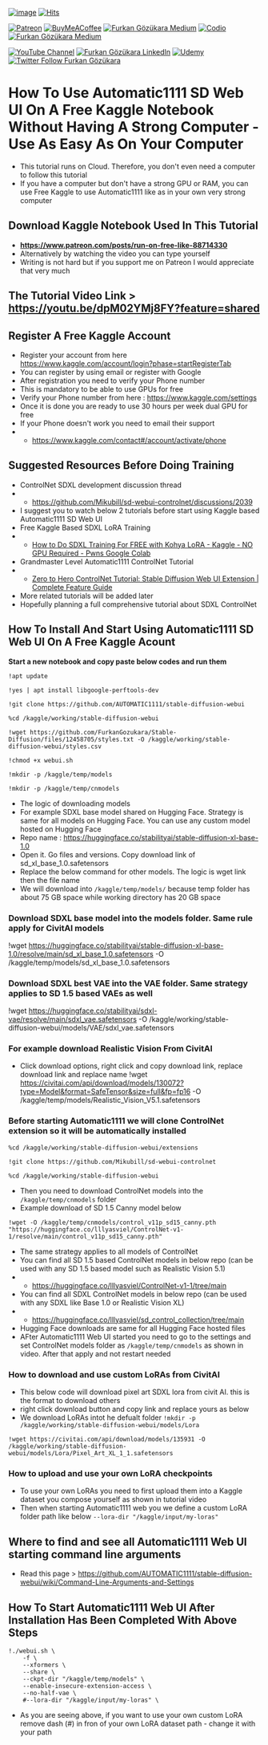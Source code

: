[![image](https://img.shields.io/discord/772774097734074388?label=Discord&logo=discord)](https://discord.com/servers/software-engineering-courses-secourses-772774097734074388) [![Hits](https://hits.sh/github.com/FurkanGozukara/Stable-Diffusion/blob/main/Tutorials/How-To-Use-Automatic1111-Web-UI-On-A-Free-Kaggle-Notebook-Like-Google-Colab.md.svg?style=plastic&label=Hits%20Since%2025.08.27&labelColor=007ec6&logo=SECourses)](https://hits.sh/github.com/FurkanGozukara/Stable-Diffusion/blob/main/Tutorials/How-To-Use-Automatic1111-Web-UI-On-A-Free-Kaggle-Notebook-Like-Google-Colab.md) 

[![Patreon](https://img.shields.io/badge/Patreon-Support%20Me-F2EB0E?style=for-the-badge&logo=patreon)](https://www.patreon.com/c/SECourses) [![BuyMeACoffee](https://img.shields.io/badge/Buy%20Me%20a%20Coffee-ffdd00?style=for-the-badge&logo=buy-me-a-coffee&logoColor=black)](https://www.buymeacoffee.com/DrFurkan) [![Furkan Gözükara Medium](https://img.shields.io/badge/Medium-Follow%20Me-800080?style=for-the-badge&logo=medium&logoColor=white)](https://medium.com/@furkangozukara) [![Codio](https://img.shields.io/static/v1?style=for-the-badge&message=Articles&color=4574E0&logo=Codio&logoColor=FFFFFF&label=CivitAI)](https://civitai.com/user/SECourses/articles) [![Furkan Gözükara Medium](https://img.shields.io/badge/DeviantArt-Follow%20Me-990000?style=for-the-badge&logo=deviantart&logoColor=white)](https://www.deviantart.com/monstermmorpg)

[![YouTube Channel](https://img.shields.io/badge/YouTube-SECourses-C50C0C?style=for-the-badge&logo=youtube)](https://www.youtube.com/SECourses)  [![Furkan Gözükara LinkedIn](https://img.shields.io/badge/LinkedIn-Follow%20Me-0077B5?style=for-the-badge&logo=linkedin&logoColor=white)](https://www.linkedin.com/in/furkangozukara/)   [![Udemy](https://img.shields.io/static/v1?style=for-the-badge&message=Stable%20Diffusion%20Course&color=A435F0&logo=Udemy&logoColor=FFFFFF&label=Udemy)](https://www.udemy.com/course/stable-diffusion-dreambooth-lora-zero-to-hero/?referralCode=E327407C9BDF0CEA8156) [![Twitter Follow Furkan Gözükara](https://img.shields.io/badge/Twitter-Follow%20Me-1DA1F2?style=for-the-badge&logo=twitter&logoColor=white)](https://twitter.com/GozukaraFurkan)

# How To Use Automatic1111 SD Web UI On A Free Kaggle Notebook Without Having A Strong Computer - Use As Easy As On Your Computer
* This tutorial runs on Cloud. Therefore, you don't even need a computer to follow this tutorial
* If you have a computer but don't have a strong GPU or RAM, you can use Free Kaggle to use Automatic1111 like as in your own very strong computer

## Download Kaggle Notebook Used In This Tutorial 
* **https://www.patreon.com/posts/run-on-free-like-88714330**
* Alternatively by watching the video you can type yourself
* Writing is not hard but if you support me on Patreon I would appreciate that very much 

## The Tutorial Video Link > https://youtu.be/dpM02YMj8FY?feature=shared

## Register A Free Kaggle Account

* Register your account from here https://www.kaggle.com/account/login?phase=startRegisterTab
* You can register by using email or register with Google
* After registration you need to verify your Phone number
* This is mandatory to be able to use GPUs for free
* Verify your Phone number from here : https://www.kaggle.com/settings
* Once it is done you are ready to use 30 hours per week dual GPU for free
* If your Phone doesn't work you need to email their support
* * https://www.kaggle.com/contact#/account/activate/phone
 
## Suggested Resources Before Doing Training

* ControlNet SDXL development discussion thread
* * https://github.com/Mikubill/sd-webui-controlnet/discussions/2039
* I suggest you to watch below 2 tutorials before start using Kaggle based Automatic1111 SD Web UI
* Free Kaggle Based SDXL LoRA Training
* * [How to Do SDXL Training For FREE with Kohya LoRA - Kaggle - NO GPU Required - Pwns Google Colab](https://youtu.be/JF2P7BIUpIU)
* Grandmaster Level Automatic1111 ControlNet Tutorial
* * [Zero to Hero ControlNet Tutorial: Stable Diffusion Web UI Extension | Complete Feature Guide](https://youtu.be/3E5fhFQUVLo)
* More related tutorials will be added later
* Hopefully planning a full comprehensive tutorial about SDXL ControlNet

## How To Install And Start Using Automatic1111 SD Web UI On A Free Kaggle Acount

**Start a new notebook and copy paste below codes and run them**

```!apt update```

```!yes | apt install libgoogle-perftools-dev```

```!git clone https://github.com/AUTOMATIC1111/stable-diffusion-webui```

```%cd /kaggle/working/stable-diffusion-webui```

```!wget https://github.com/FurkanGozukara/Stable-Diffusion/files/12458705/styles.txt -O /kaggle/working/stable-diffusion-webui/styles.csv```

```!chmod +x webui.sh```

```!mkdir -p /kaggle/temp/models```

```!mkdir -p /kaggle/temp/cnmodels```

* The logic of downloading models
* For example SDXL base model shared on Hugging Face. Strategy is same for all models on Hugging Face. You can use any custom model hosted on Hugging Face
* Repo name : https://huggingface.co/stabilityai/stable-diffusion-xl-base-1.0
* Open it. Go files and versions. Copy download link of sd_xl_base_1.0.safetensors
* Replace the below command for other models. The logic is wget link then the file name
* We will download into ```/kaggle/temp/models/``` because temp folder has about 75 GB space while working directory has 20 GB space

### Download SDXL base model into the models folder. Same rule apply for CivitAI models
!wget https://huggingface.co/stabilityai/stable-diffusion-xl-base-1.0/resolve/main/sd_xl_base_1.0.safetensors -O /kaggle/temp/models/sd_xl_base_1.0.safetensors

### Download SDXL best VAE into the VAE folder. Same strategy applies to SD 1.5 based VAEs as well
!wget https://huggingface.co/stabilityai/sdxl-vae/resolve/main/sdxl_vae.safetensors -O /kaggle/working/stable-diffusion-webui/models/VAE/sdxl_vae.safetensors


### For example download Realistic Vision From CivitAI
* Click download options, right click and copy download link, replace download link and replace name
!wget https://civitai.com/api/download/models/130072?type=Model&format=SafeTensor&size=full&fp=fp16 -O /kaggle/temp/models/Realistic_Vision_V5.1.safetensors

### Before starting Automatic1111 we will clone ControlNet extension so it will be automatically installed
```%cd /kaggle/working/stable-diffusion-webui/extensions```

```!git clone https://github.com/Mikubill/sd-webui-controlnet```

```%cd /kaggle/working/stable-diffusion-webui```

* Then you need to download ControlNet models into the ```/kaggle/temp/cnmodels``` folder
* Example download of SD 1.5 Canny model below

```!wget -O /kaggle/temp/cnmodels/control_v11p_sd15_canny.pth "https://huggingface.co/lllyasviel/ControlNet-v1-1/resolve/main/control_v11p_sd15_canny.pth"```

* The same strategy applies to all models of ControlNet
* You can find all SD 1.5 based ControlNet models in below repo (can be used with any SD 1.5 based model such as Realistic Vision 5.1)
* * https://huggingface.co/lllyasviel/ControlNet-v1-1/tree/main
* You can find all SDXL ControlNet models in below repo (can be used with any SDXL like Base 1.0 or Realistic Vision XL)
* * https://huggingface.co/lllyasviel/sd_control_collection/tree/main
* Hugging Face downloads are same for all Hugging Face hosted files
* AFter Automatic1111 Web UI started you need to go to the settings and set ControlNet models folder as ```/kaggle/temp/cnmodels``` as shown in video. After that apply and not restart needed

### How to download and use custom LoRAs from CivitAI
* This below code will download pixel art SDXL lora from civit AI. this is the format to download others
* right click download button and copy link and replace yours as below
* We download LoRAs intot he defualt folder
```!mkdir -p /kaggle/working/stable-diffusion-webui/models/Lora```

```!wget https://civitai.com/api/download/models/135931 -O /kaggle/working/stable-diffusion-webui/models/Lora/Pixel_Art_XL_1_1.safetensors```

### How to upload and use your own LoRA checkpoints
* To use your own LoRAs you need to first upload them into a Kaggle dataset you compose yourself as shown in tutorial video
* Then when starting Automatic1111 web you we define a custom LoRA folder path like below
```--lora-dir "/kaggle/input/my-loras"```

## Where to find and see all Automatic1111 Web UI starting command line arguments
* Read this page > https://github.com/AUTOMATIC1111/stable-diffusion-webui/wiki/Command-Line-Arguments-and-Settings

## How To Start Automatic1111 Web UI After Installation Has Been Completed With Above Steps
```
!./webui.sh \
    -f \
    --xformers \
    --share \
    --ckpt-dir "/kaggle/temp/models" \
    --enable-insecure-extension-access \
    --no-half-vae \
    #--lora-dir "/kaggle/input/my-loras" \
```
* As you are seeing above, if you want to use your own custom LoRA remove dash (#) in fron of your own LoRA dataset path - change it with your path


    
